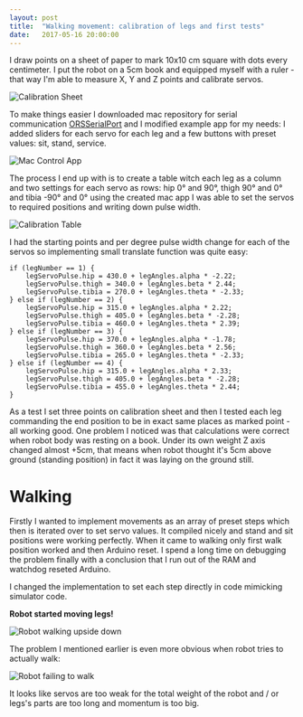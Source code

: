 ```yaml
---
layout: post
title:  "Walking movement: calibration of legs and first tests"
date:   2017-05-16 20:00:00
---
```

I draw points on a sheet of paper to mark 10x10 cm square with dots every centimeter. I put the robot on a 5cm book and equipped myself with a ruler - that way I'm able to measure X, Y and Z points and calibrate servos.

![Calibration Sheet](/quadruped/assets/calibration-sheet.jpg)

To make things easier I downloaded mac repository for serial communication [ORSSerialPort](https://github.com/armadsen/ORSSerialPort) and I modified example app for my needs: I added sliders for each servo for each leg and a few buttons with preset values: sit, stand, service.

![Mac Control App](/quadruped/assets/mac-serial-app.png)

The process I end up with is to create a table witch each leg as a column and two settings for each servo as rows: hip 0° and 90°, thigh 90° and 0° and tibia -90° and 0° using the created mac app I was able to set the servos to required positions and writing down pulse width.

![Calibration Table](/quadruped/assets/calibration-table.jpg)

I had the starting points and per degree pulse width change for each of the servos so implementing small translate function was quite easy:

```
if (legNumber == 1) {
    legServoPulse.hip = 430.0 + legAngles.alpha * -2.22;
    legServoPulse.thigh = 340.0 + legAngles.beta * 2.44;
    legServoPulse.tibia = 270.0 + legAngles.theta * -2.33;
} else if (legNumber == 2) {
    legServoPulse.hip = 315.0 + legAngles.alpha * 2.22;
    legServoPulse.thigh = 405.0 + legAngles.beta * -2.28;
    legServoPulse.tibia = 460.0 + legAngles.theta * 2.39;
} else if (legNumber == 3) {
    legServoPulse.hip = 370.0 + legAngles.alpha * -1.78;
    legServoPulse.thigh = 360.0 + legAngles.beta * 2.56;
    legServoPulse.tibia = 265.0 + legAngles.theta * -2.33;
} else if (legNumber == 4) {
    legServoPulse.hip = 315.0 + legAngles.alpha * 2.33;
    legServoPulse.thigh = 405.0 + legAngles.beta * -2.28;
    legServoPulse.tibia = 455.0 + legAngles.theta * 2.44;
}
```

As a test I set three points on calibration sheet and then I tested each leg commanding the end position to be in exact same places as marked point - all working good. One problem I noticed was that calculations were correct when robot body was resting on a book. Under its own weight Z axis changed almost +5cm, that means when robot thought it's 5cm above ground (standing position) in fact it was laying on the ground still.

# Walking

Firstly I wanted to implement movements as an array of preset steps which then is iterated over to set servo values. It compiled nicely and stand and sit positions were working perfectly. When it came to walking only first walk position worked and then Arduino reset. I spend a long time on debugging the problem finally with a conclusion that I run out of the RAM and watchdog reseted Arduino.

I changed the implementation to set each step directly in code mimicking simulator code.

**Robot started moving legs!**

![Robot walking upside down](/quadruped/assets/robot-walking-upside-down.gif)

The problem I mentioned earlier is even more obvious when robot tries to actually walk:

![Robot failing to walk](/quadruped/assets/robot-failing-to-walk.gif)

It looks like servos are too weak for the total weight of the robot and / or legs's parts are too long and momentum is too big.
